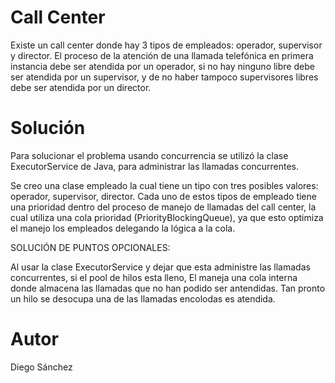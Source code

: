 # Call Center

Existe un call center donde hay 3 tipos de empleados: operador, supervisor
y director. El proceso de la atención de una llamada telefónica en primera
instancia debe ser atendida por un operador, si no hay ninguno libre debe
ser atendida por un supervisor, y de no haber tampoco supervisores libres
debe ser atendida por un director.

# Solución

Para solucionar el problema usando concurrencia se utilizó la clase 
ExecutorService de Java, para administrar las llamadas concurrentes. 

Se creo una clase empleado la cual tiene un tipo con tres posibles valores: operador, supervisor, director. 
Cada uno de estos tipos de empleado tiene una prioridad dentro del proceso de manejo de llamadas del call center,
la cual utiliza una cola prioridad (PriorityBlockingQueue), ya que esto optimiza el manejo los empleados delegando 
la lógica a la cola.

SOLUCIÓN DE PUNTOS OPCIONALES:

Al usar la clase ExecutorService y dejar que esta administre las llamadas concurrentes,
si el pool de hilos esta lleno, El maneja una cola interna donde almacena las llamadas 
que no han podido ser antendidas. Tan pronto un hilo se desocupa una de las llamadas
encolodas es atendida.

# Autor
Diego Sánchez 


    

 